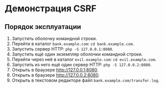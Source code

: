 # Демонстрация CSRF

## Порядок эксплуатации

1. Запустить оболочку командной строки.
2. Перейти в каталог `bank.example.com`: `cd bank.example.com`.
3. Запустить сервер HTTP: `php -S 127.0.0.1:8080`.
4. Запустить ещё один экземпляр оболочки командной строки.
5. Перейти через неё в каталог `evil.example.com`: `cd evil.example.com`.
6. Запустить из него ещё один сервер HTTP: `php -S 127.0.0.2:8080`.
7. Открыть в браузере <http://127.0.0.1:8080>.
8. Открыть в браузере <http://127.0.0.2:8080>.
9. Открыть в текстовом редакторе файл `bank.example.com/transfer.log`.
